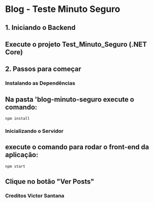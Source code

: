 ﻿# Blog - Teste Minuto Seguro

## 1. Iniciando o Backend
## Execute o projeto Test_Minuto_Seguro (.NET Core)

## 2. Passos para começar

### Instalando as Dependências
## Na pasta 'blog-minuto-seguro execute o comando:
`npm install`

### Inicializando o Servidor
## execute o comando para rodar o front-end da aplicação:
`npm start`

## Clique no botão "Ver Posts"


### Creditos Victor Santana